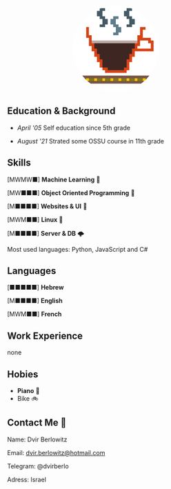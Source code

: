 <p align="center">
    <img
        alt="avatar"
        src="./avatar256.png"
        width="200"
        style="border-radius:50%!important;"
    />
</p>

## Education & Background
- *April '05*  Self education since 5th grade

- *August '21*  Strated some OSSU course in 11th grade

<!-- TODO: - *August '22*  Finish high school with 10 study units in computers -->

## Skills

[MWMW■]
**Machine Learning** 🧠

[MW■■■]
**Object Oriented Programming** 🚚

[M■■■■]
**Websites & UI** 📱


[MWM■■]
**Linux** 🐧

[M■■■■]
**Server & DB** 🌩️


Most used languages:
Python, JavaScript and C#

## Languages
[■■■■■]
**Hebrew**

[M■■■■]
**English**

[MWM■■]
**French**

## Work Experience

none

## Hobies

- **Piano** 🎹
- Bike 🚲

## Contact Me 👋
Name:
Dvir Berlowitz

Email:
dvir.berlowitz@hotmail.com

Telegram:
@dvirberlo

Adress:
Israel 

<!-- TODO: linkedIn -->
